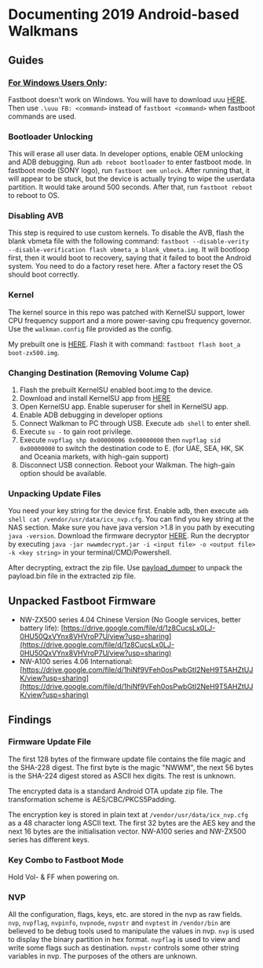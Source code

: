 # Documenting 2019 Android-based Walkmans

## Guides

### <ins>For Windows Users Only</ins>:

Fastboot doesn't work on Windows. You will have to download uuu [HERE](https://github.com/nxp-imx/mfgtools/releases/download/uuu_1.5.21/uuu.exe). Then use `.\uuu FB: <command>` instead of `fastboot <command>` when fastboot commands are used.

### Bootloader Unlocking

This will erase all user data. In developer options, enable OEM unlocking and ADB debugging. Run `adb reboot bootloader` to enter fastboot mode. In fastboot mode (SONY logo), run `fastboot oem unlock`. After running that, it will appear to be stuck, but the device is actually trying to wipe the userdata partition. It would take around 500 seconds. After that, run `fastboot reboot` to reboot to OS.

### Disabling AVB

This step is required to use custom kernels. To disable the AVB, flash the blank vbmeta file with the following command: `fastboot --disable-verity --disable-verification flash vbmeta_a blank_vbmeta.img`. It will bootloop first, then it would boot to recovery, saying that it failed to boot the Android system. You need to do a factory reset here. After a factory reset the OS should boot correctly.

### Kernel

The kernel source in this repo was patched with KernelSU support, lower CPU frequency support and a more power-saving cpu frequency governor. Use the `walkman.config` file provided as the config.

My prebuilt one is [HERE](https://github.com/notcbw/2019_android_walkman/releases/tag/v1). Flash it with command: `fastboot flash boot_a boot-zx500.img`.

### Changing Destination (Removing Volume Cap)

1. Flash the prebuilt KernelSU enabled boot.img to the device.
2. Download and install KernelSU app from [HERE](https://github.com/tiann/KernelSU/releases/download/v0.6.7/KernelSU_v0.6.7_11210-release.apk)
3. Open KernelSU app. Enable superuser for shell in KernelSU app.
4. Enable ADB debugging in developer options
5. Connect Walkman to PC through USB. Execute `adb shell` to enter shell.
6. Execute `su -` to gain root privilege.
7. Execute `nvpflag shp 0x00000006 0x00000000` then `nvpflag sid 0x00000000` to switch the destination code to E. (for UAE, SEA, HK, SK and Oceania markets, with high-gain support)
8. Disconnect USB connection. Reboot your Walkman. The high-gain option should be available.

### Unpacking Update Files

You need your key string for the device first. Enable adb, then execute `adb shell cat /vendor/usr/data/icx_nvp.cfg`. You can find you key string at the NAS section. Make sure you have java version >1.8 in you path by executing `java -version`. Download the firmware decryptor [HERE](https://github.com/notcbw/2019_android_walkman/releases/download/v0/nwwmdecrypt.jar). Run the decryptor by executing `java -jar nwwmdecrypt.jar -i <input file> -o <output file> -k <key string>` in your terminal/CMD/Powershell.

After decrypting, extract the zip file. Use [payload_dumper](https://github.com/vm03/payload_dumper) to unpack the payload.bin file in the extracted zip file.

## Unpacked Fastboot Firmware

- NW-ZX500 series 4.04 Chinese Version (No Google services, better battery life): [https://drive.google.com/file/d/1z8CucsLx0LJ-0HU50QxVYnx8VHVroP7U/view?usp=sharing](https://drive.google.com/file/d/1z8CucsLx0LJ-0HU50QxVYnx8VHVroP7U/view?usp=sharing)
- NW-A100 series 4.06 International: [https://drive.google.com/file/d/1hiNf9VFeh0osPwbGtI2NeH9T5AHZtUJK/view?usp=sharing](https://drive.google.com/file/d/1hiNf9VFeh0osPwbGtI2NeH9T5AHZtUJK/view?usp=sharing)

## Findings

### Firmware Update File

The first 128 bytes of the firmware update file contains the file magic and the SHA-228 digest. The first byte is the magic "NWWM", the next 56 bytes is the SHA-224 digest stored as ASCII hex digits. The rest is unknown.

The encrypted data is a standard Android OTA update zip file. The transformation scheme is AES/CBC/PKCS5Padding.

The encryption key is stored in plain text at `/vendor/usr/data/icx_nvp.cfg` as a 48 character long ASCII text. The first 32 bytes are the AES key and the next 16 bytes are the initialisation vector. NW-A100 series and NW-ZX500 series has different keys.

### Key Combo to Fastboot Mode

Hold Vol- & FF when powering on.

### NVP

All the configuration, flags, keys, etc. are stored in the nvp as raw fields. `nvp`, `nvpflag`, `nvpinfo`, `nvpnode`, `nvpstr` and `nvptest` in `/vendor/bin` are believed to be debug tools used to manipulate the values in nvp. `nvp` is used to display the binary partition in hex format. `nvpflag` is used to view and write some flags such as destination. `nvpstr` controls some other string variables in nvp. The purposes of the others are unknown.

